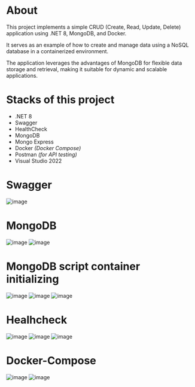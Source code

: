 # About
This project implements a simple CRUD (Create, Read, Update, Delete) application using .NET 8, MongoDB, and Docker. 

It serves as an example of how to create and manage data using a NoSQL database in a containerized environment. 

The application leverages the advantages of MongoDB for flexible data storage and retrieval, making it suitable for dynamic and scalable applications.

# Stacks of this project
- .NET 8
- Swagger
- HealthCheck
- MongoDB
- Mongo Express
- Docker _(Docker Compose)_
- Postman _(for API testing)_
- Visual Studio 2022

# Swagger
![image](https://github.com/user-attachments/assets/1980508d-3bcf-4084-875f-832b28681bbc)

# MongoDB
![image](https://github.com/user-attachments/assets/2d06cb43-c38f-4a68-9b47-5acca0e6a6a0)
![image](https://github.com/user-attachments/assets/96e0880e-8a0e-4e17-b569-41d19afc73e1)

# MongoDB script container initializing 
![image](https://github.com/user-attachments/assets/c8bcca55-b412-427b-9e81-fe52586a10f6)
![image](https://github.com/user-attachments/assets/eb3b99e3-b457-400a-83be-d887ee68d4a3)
![image](https://github.com/user-attachments/assets/437f5fa9-530e-4a53-b465-d5e196f5800a)


# Healhcheck
![image](https://github.com/user-attachments/assets/67e9ea5a-3852-4208-8c29-01e819c0df61)
![image](https://github.com/user-attachments/assets/88cbe890-6790-4447-a886-1f4f15c47b15)
![image](https://github.com/user-attachments/assets/ab18323d-8020-4fdc-a3a4-b65e7d986570)

# Docker-Compose
![image](https://github.com/user-attachments/assets/e38eec54-d2cc-4117-9be9-6b86a3bd962b)
![image](https://github.com/user-attachments/assets/22d71b75-b15c-4a09-9271-e297fdcfb122)
